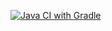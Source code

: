 [![Java CI with Gradle](https://github.com/TanyaTyshko/BDD/actions/workflows/gradle.yml/badge.svg)](https://github.com/TanyaTyshko/BDD/actions/workflows/gradle.yml)